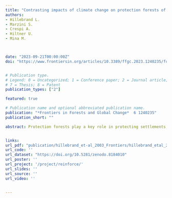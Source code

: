 ```yaml
---
title: "Contrasting impacts of climate change on protection forests of the Italian Alps"
authors:
- Hillebrand L.
- Marzini S.
- Crespi A.
- Hiltner U.
- Mina M.



date: "2023-09-21T00:00:00Z"
doi: "https://www.frontiersin.org/articles/10.3389/ffgc.2023.1240235/full"


# Publication type.
# Legend: 0 = Uncategorized; 1 = Conference paper; 2 = Journal article; 3 = Preprint / Working Paper; 4 = Report; 5 = Book; 6 = Book section;
# 7 = Thesis; 8 = Patent
publication_types: ["2"]

featured: true

# Publication name and optional abbreviated publication name.
publication: "*Frontiers in Forests and Global Change*  6 1240235"
publication_short: ""

abstract: Protection forests play a key role in protecting settlements, people, and infrastructures from gravitational hazards such as rockfalls and avalanches in mountain areas. Rapid climate change is challenging the role of protection forests by altering their dynamics, structure, and composition. Information on local- and regional-scale impacts of climate change on protection forests is critical for planning adaptations in forest management. We used a model of forest dynamics (ForClim) to assess the succession of mountain forests in the Eastern Alps and their protective effects under future climate change scenarios. We investigated eleven representative forest sites along an elevational gradient across multiple locations within an administrative region, covering wide differences in tree species structure, composition, altitude, and exposition. We evaluated protective performance against rockfall and avalanches using numerical indices (i.e., linker functions) quantifying the degree of protection from metrics of simulated forest structure and composition. Our findings reveal that climate warming has a contrasting impact on protective effects in mountain forests of the Eastern Alps. Climate change is likely to not affect negatively all protection forest stands but its impact depends on site and stand conditions. Impacts were highly contingent to the magnitude of climate warming, with increasing criticality under the most severe climate projections. Forests in lower-montane elevations and those located in dry continental valleys showed drastic changes in forest structure and composition due to drought-induced mortality while subalpine forests mostly profited from rising temperatures and a longer vegetation period. Overall, avalanche protection will likely be negatively affected by climate change, while the ability of forests to maintain rockfall protection depends on the severity of expected climate change and their vulnerability due to elevation and topography, with most subalpine forests less prone to loosing protective effects. Proactive measures in management should be taken in the near future to avoid losses of protective effects in the case of severe climate change in the Alps. Given the heterogeneous impact of climate warming, such adaptations can be aided by model-based projections and high local resolution studies to identify forest stand types that might require management priority for maintaining protective effects in the future.


links:
url_pdf: "publication/hillebrand_et-al_2003_Frontiers/hillebrand_etal_2023.pdf"
url_code: ''
url_dataset: "https://doi.org/10.5281/zenodo.8184010"
url_poster: ''
url_project: '/project/reinforce/'
url_slides: ''
url_source: ''
url_video: ''


---
```

